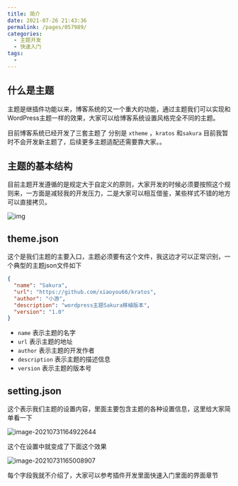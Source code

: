```yaml
---
title: 简介
date: 2021-07-26 21:43:36
permalink: /pages/057989/
categories:
  - 主题开发
  - 快速入门
tags:
  - 
---
```


## 什么是主题

主题是继插件功能以来，博客系统的又一个重大的功能，通过主题我们可以实现和WordPress主题一样的效果，大家可以给博客系统设置风格完全不同的主题。

目前博客系统已经开发了三套主题了 分别是 `xtheme` ，`kratos` 和`sakura` 目前我暂时不会开发新主题了，后续更多主题适配还需要靠大家。。

## 主题的基本结构

目前主题开发遵循的是规定大于自定义的原则，大家开发的时候必须要按照这个规则来，一方面是减轻我的开发压力，二是大家可以相互借鉴，某些样式不错的地方可以直接拷贝。

![img](https://doc.xiaoyou66.com/Public/Uploads/2021-06-05/60bb37a20ddc9.png)



## theme.json

这个是我们主题的主要入口，主题必须要有这个文件，我这边才可以正常识别，一个典型的主题json文件如下

```json
{
  "name": "Sakura",
  "url": "https://github.com/xiaoyou66/kratos",
  "author": "小游",
  "description": "wordpress主题Sakura移植版本",
  "version": "1.0"
}
```

- `name` 表示主题的名字
- `url` 表示主题的地址
- `author` 表示主题的开发作者
- `description` 表示主题的描述信息
- `version` 表示主题的版本号

## setting.json

这个表示我们主题的设置内容，里面主要包含主题的各种设置信息，这里给大家简单看一下

![image-20210731164922644](https://img.xiaoyou66.com/2021/07/31/b4f7914d4600e.png)

这个在设置中就变成了下面这个效果

![image-20210731165008907](https://img.xiaoyou66.com/2021/07/31/052a88bb500d9.png)



每个字段我就不介绍了，大家可以参考插件开发里面快速入门里面的界面章节



